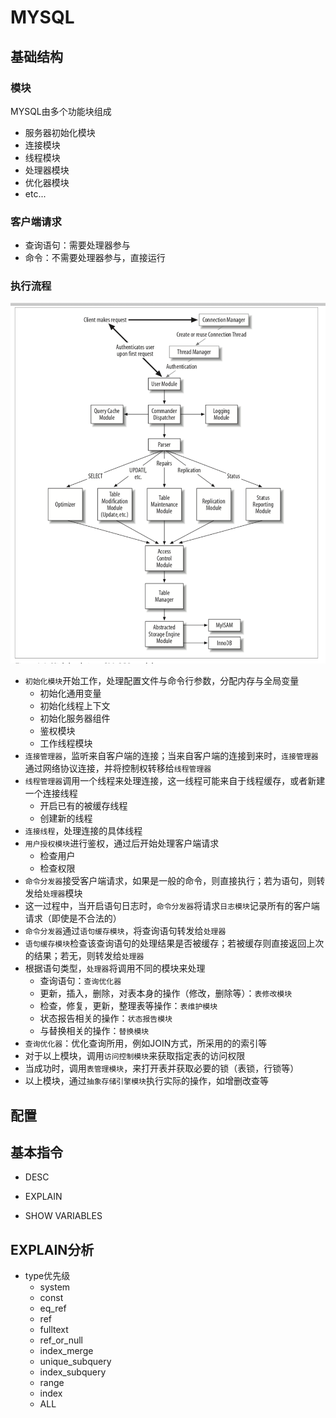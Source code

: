 # MYSQL

## 基础结构
### 模块
MYSQL由多个功能块组成
- 服务器初始化模块
- 连接模块
- 线程模块
- 处理器模块
- 优化器模块
- etc...

### 客户端请求
- 查询语句：需要处理器参与
- 命令：不需要处理器参与，直接运行

### 执行流程
![](../../pics/mysql_arch.png)
- `初始化模块`开始工作，处理配置文件与命令行参数，分配内存与全局变量
    - 初始化通用变量
    - 初始化线程上下文
    - 初始化服务器组件
    - 鉴权模块
    - 工作线程模块
- `连接管理器`，监听来自客户端的连接；当来自客户端的连接到来时，`连接管理器`通过网络协议连接，并将控制权转移给`线程管理器`
- `线程管理器`调用一个线程来处理连接，这一线程可能来自于线程缓存，或者新建一个连接线程
    - 开启已有的被缓存线程
    - 创建新的线程
- `连接线程`，处理连接的具体线程
- `用户授权模块`进行鉴权，通过后开始处理客户端请求
    - 检查用户
    - 检查权限
- `命令分发器`接受客户端请求，如果是一般的命令，则直接执行；若为语句，则转发给`处理器`模块
- 这一过程中，当开启语句日志时，`命令分发器`将请求`日志模块`记录所有的客户端请求（即使是不合法的）
- `命令分发器`通过`语句缓存模块`，将查询语句转发给`处理器`
- `语句缓存模块`检查该查询语句的处理结果是否被缓存；若被缓存则直接返回上次的结果；若无，则转发给`处理器`
- 根据语句类型，`处理器`将调用不同的模块来处理
    - 查询语句：`查询优化器`
    - 更新，插入，删除，对表本身的操作（修改，删除等）：`表修改模块`
    - 检查，修复，更新，整理表等操作：`表维护模块`
    - 状态报告相关的操作：`状态报告模块`
    - 与替换相关的操作：`替换模块`
- `查询优化器`：优化查询所用，例如JOIN方式，所采用的的索引等
- 对于以上模块，调用`访问控制模块`来获取指定表的访问权限
- 当成功时，调用`表管理模块`，来打开表并获取必要的锁（表锁，行锁等）
- 以上模块，通过`抽象存储引擎模块`执行实际的操作，如增删改查等

## 配置

## 基本指令

- DESC

- EXPLAIN

- SHOW VARIABLES 

## EXPLAIN分析

- type优先级
    - system
    - const
    - eq_ref
    - ref
    - fulltext
    - ref_or_null
    - index_merge
    - unique_subquery
    - index_subquery
    - range
    - index
    - ALL

